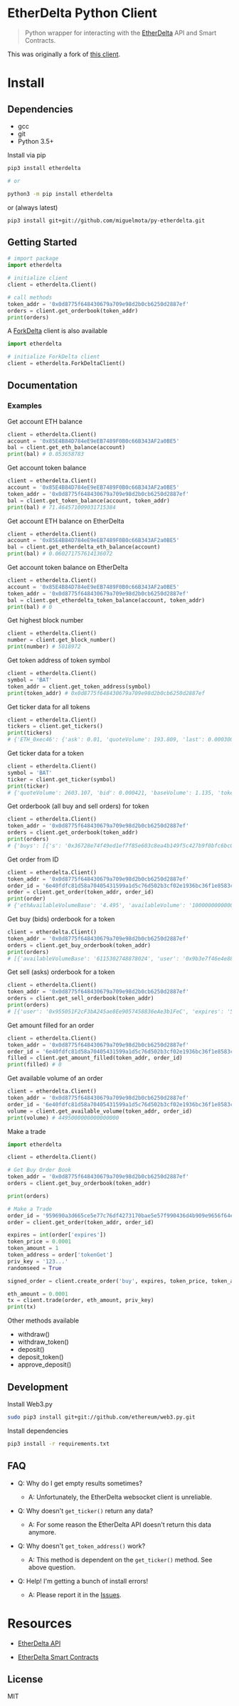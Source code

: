 # EtherDelta Python Client

> Python wrapper for interacting with the [EtherDelta](https://etherdelta.com/) API and Smart Contracts.

This was originally a fork of [this client](https://github.com/tomvanbraeckel/etherdeltaclientservice.py).

# Install

## Dependencies

- gcc
- git
- Python 3.5+

Install via pip

```bash
pip3 install etherdelta

# or

python3 -m pip install etherdelta
```

or (always latest)

```
pip3 install git+git://github.com/miguelmota/py-etherdelta.git
```

## Getting Started

```python
# import package
import etherdelta

# initialize client
client = etherdelta.Client()

# call methods
token_addr = '0x0d8775f648430679a709e98d2b0cb6250d2887ef'
orders = client.get_orderbook(token_addr)
print(orders)
```

A [ForkDelta](https://forkdelta.github.io/) client is also available

```python
import etherdelta

# initialize ForkDelta client
client = etherdelta.ForkDeltaClient()
```

## Documentation

### Examples

Get account ETH balance

```python
client = etherdelta.Client()
account = '0x85E4B84D784eE9eEB7489F0B0c66B343AF2a0BE5'
bal = client.get_eth_balance(account)
print(bal) # 0.053658783
```

Get account token balance

```python
client = etherdelta.Client()
account = '0x85E4B84D784eE9eEB7489F0B0c66B343AF2a0BE5'
token_addr = '0x0d8775f648430679a709e98d2b0cb6250d2887ef'
bal = client.get_token_balance(account, token_addr)
print(bal) # 71.464571009031715384
```

Get account ETH balance on EtherDelta

```python
client = etherdelta.Client()
account = '0x85E4B84D784eE9eEB7489F0B0c66B343AF2a0BE5'
bal = client.get_etherdelta_eth_balance(account)
print(bal) # 0.060271757614136072
```

Get account token balance on EtherDelta

```python
client = etherdelta.Client()
account = '0x85E4B84D784eE9eEB7489F0B0c66B343AF2a0BE5'
token_addr = '0x0d8775f648430679a709e98d2b0cb6250d2887ef'
bal = client.get_etherdelta_token_balance(account, token_addr)
print(bal) # 0
```

Get highest block number

```python
client = etherdelta.Client()
number = client.get_block_number()
print(number) # 5018972
```

Get token address of token symbol

```python
client = etherdelta.Client()
symbol = 'BAT'
token_addr = client.get_token_address(symbol)
print(token_addr) # 0x0d8775f648430679a709e98d2b0cb6250d2887ef
```

Get ticker data for all tokens

```python
client = etherdelta.Client()
tickers = client.get_tickers()
print(tickers)
# {'ETH_0xec46': {'ask': 0.01, 'quoteVolume': 193.809, 'last': 0.000300001, 'baseVolume': 0.058, 'bid': 0.000300002, 'percentChange': 0, 'tokenAddr': '0xec46f8207d766012454c408de210bcbc2243e71c'}, 'ETH_EMV': {'ask': 0.0004579, 'quoteVolume': 11451.47, 'last': 0.0004579, 'baseVolume': 4.647, 'bid': 0.0004586, 'percentChange': 0.2376, 'tokenAddr': '0xb802b24e0637c2b87d2e8b7784c055bbe921011a'}}
```

Get ticker data for a token

```python
client = etherdelta.Client()
symbol = 'BAT'
ticker = client.get_ticker(symbol)
print(ticker)
# {'quoteVolume': 2603.107, 'bid': 0.000421, 'baseVolume': 1.135, 'tokenAddr': '0x0d8775f648430679a709e98d2b0cb6250d2887ef', 'last': 0.000477839, 'ask': 0.000477838, 'percentChange': 0.0607}
```

Get orderbook (all buy and sell orders) for token

```python
client = etherdelta.Client()
token_addr = '0x0d8775f648430679a709e98d2b0cb6250d2887ef'
orders = client.get_orderbook(token_addr)
print(orders)
# {'buys': [{'s': '0x36728e74f49ed1ef7f85e603c8ea4b149f5c427b9f0bfc6bc072ad780486dd7b', 'user': '0x0f8aa39a58adcc3df98d826ac798ab837cc0833c', 'ethAvailableVolume': '6755.671999999999', 'amount': '6755671999999999213568', 'availableVolumeBase': '2876979662150982000', 'tokenGive': '0x0000000000000000000000000000000000000000', 'expires': '5019005', 'amountFilled': None, 'updated': '2018-02-02T19:42:59.089Z', 'nonce': '4500026492', 'id': '9f365bafc972b2e21ed52569075647c4778385c0ce9283cb16630df78ed99f72_buy', 'availableVolume': '6.755671999999999213568e+21', 'r': '0xa3ca2a8fb3773271b073bc45a1b81138d8bf95c82ca877bf407ec3250a934b2a', 'tokenGet': '0x0d8775f648430679a709e98d2b0cb6250d2887ef', 'amountGet': '6755671999999999213568', 'v': 28, 'price': '0.00042586135948444247', 'ethAvailableVolumeBase': '2.876979662150982', 'amountGive': '2876979662150982144'}}
```

Get order from ID

```python
client = etherdelta.Client()
token_addr = '0x0d8775f648430679a709e98d2b0cb6250d2887ef'
order_id = '6e40fdfc81d58a70405431599a1d5c76d502b3cf02e1936bc36f1e8583c0d2b9_sell'
order = client.get_order(token_addr, order_id)
print(order)
# {'ethAvailableVolumeBase': '4.495', 'availableVolume': '100000000000000', 'expires': '1004639969', 'user': '0x2C34973C4c46f13534C81A893645F347B65c89d6', 'amount': '-100000000000000', 'r': '0xff456276e336d37bee3e59f9c8e46e9dffa4dea73dfe85dcad73df543ebc9ec2', 'price': '44950', 'nonce': '1384390526', 'v': 27, 'id': '6e40fdfc81d58a70405431599a1d5c76d502b3cf02e1936bc36f1e8583c0d2b9_sell', 'tokenGive': '0x0d8775f648430679a709e98d2b0cb6250d2887ef', 'updated': '2017-11-28T21:15:11.423Z', 'availableVolumeBase': '4495000000000000000', 'amountFilled': None, 'ethAvailableVolume': '0.0001', 'amountGive': '100000000000000', 's': '0x166c467778a5f89aa3d9283eca77d5e4d857a6de365da9f25b8ec30446ae08e5', 'tokenGet': '0x0000000000000000000000000000000000000000', 'amountGet': '4495000000000000000'}
```

Get buy (bids) orderbook for a token

```python
client = etherdelta.Client()
token_addr = '0x0d8775f648430679a709e98d2b0cb6250d2887ef'
orders = client.get_buy_orderbook(token_addr)
print(orders)
# [{'availableVolumeBase': '6115302748878024', 'user': '0x9b3e7f46e4e8894d4bc84bb3200161cc6f0fa0f2', 'tokenGet': '0x0d8775f648430679a709e98d2b0cb6250d2887ef', 'amountGive': '189450000000000000', 'amount': '450000000000000000000', 's': '0x07ec06b8e95e84530755a55aa20d8e16d978592a76d1990ba38f96c35be930af', 'ethAvailableVolumeBase': '0.006115302748878024', 'updated': '2018-02-02T17:40:30.400Z', 'price': '0.000421', 'expires': '5028370', 'id': '0f97c3f4c9d78eb44f20395adfa4ed85b4a5f69389853faa6f2cad2b0c24931e_buy', 'nonce': '2687232062', 'amountFilled': None, 'r': '0xb47fce6954b181d656629f62f7c9ff6a7bd11604a5e26bc7a00a099e396c5138', 'availableVolume': '14525659736052313539', 'amountGet': '450000000000000000000', 'tokenGive': '0x0000000000000000000000000000000000000000', 'ethAvailableVolume': '14.525659736052313', 'v': 27}]
```

Get sell (asks) orderbook for a token

```python
client = etherdelta.Client()
token_addr = '0x0d8775f648430679a709e98d2b0cb6250d2887ef'
orders = client.get_sell_orderbook(token_addr)
print(orders)
# [{'user': '0x955051F2cF3bA245ae8Ee9057458836eAe3b1FeC', 'expires': '5018717', 'amount': '-2.1572374771676692e+21', 'ethAvailableVolumeBase': '1.0308100416148447', 'tokenGet': '0x0000000000000000000000000000000000000000', 'ethAvailableVolume': '2157.237477167669', 'updated': '2018-02-02T18:15:21.791Z', 'price': '0.000477838', 'r': '0xe3129e0ec2110063d16d84ac4770f402555614d077b6cfd1ba9d701839f0691d', 'availableVolumeBase': '1030810041614844700', 'v': 28, 'availableVolume': '2.15723747716766907792023752118211285330018e+21', 'amountGet': '1030810041614844700', 'id': 'b66abf9a645756ef32aff132d6dde19ad7d7b2c5c026475c60140da266186a01_sell', 'nonce': '26698014251852476', 'tokenGive': '0x0d8775f648430679a709e98d2b0cb6250d2887ef', 's': '0x38a06acd697cb5cf91f9c8d19389904331b1014a0713a11f775f632d7e7e4dc3', 'amountFilled': None, 'amountGive': '2.157237477167669064104e+21'}]
```

Get amount filled for an order

```python
client = etherdelta.Client()
token_addr = '0x0d8775f648430679a709e98d2b0cb6250d2887ef'
order_id = '6e40fdfc81d58a70405431599a1d5c76d502b3cf02e1936bc36f1e8583c0d2b9_sell'
filled = client.get_amount_filled(token_addr, order_id)
print(filled) # 0
```

Get available volume of an order

```python
client = etherdelta.Client()
token_addr = '0x0d8775f648430679a709e98d2b0cb6250d2887ef'
order_id = '6e40fdfc81d58a70405431599a1d5c76d502b3cf02e1936bc36f1e8583c0d2b9_sell'
volume = client.get_available_volume(token_addr, order_id)
print(volume) # 4495000000000000000
```

Make a trade

```python
import etherdelta

client = etherdelta.Client()

# Get Buy Order Book
token_addr = '0x0d8775f648430679a709e98d2b0cb6250d2887ef'
orders = client.get_buy_orderbook(token_addr)

print(orders)

# Make a Trade
order_id = '959690a3d665ce5e77c76df4273170bae5e57f990436d4b909e9656f64e221f7_buy'
order = client.get_order(token_addr, order_id)

expires = int(order['expires'])
token_price = 0.0001
token_amount = 1
token_address = order['tokenGet']
priv_key = '123...'
randomseed = True

signed_order = client.create_order('buy', expires, token_price, token_amount, token_address, randomseed, priv_key)

eth_amount = 0.0001
tx = client.trade(order, eth_amount, priv_key)
print(tx)
```

Other methods available

- withdraw()
- withdraw_token()
- deposit()
- deposit_token()
- approve_deposit()

## Development

Install Web3.py

<!--
```bash
git clone git@github.com:ethereum/web3.py.git
cd web3.py
virtualenv -p python3 venvpy3
pip3 install -r requirements-dev.txt
pip3 install -e .
```
-->
```bash
sudo pip3 install git+git://github.com/ethereum/web3.py.git
```

Install dependencies

<!--
```bash
virtualenv -p python3 venvpy3
. venvpy3/bin/activate
pip3 install websocket-client
pip3 install twisted
```
-->
```bash
pip3 install -r requirements.txt
```

## FAQ

- Q: Why do I get empty results sometimes?

    - A: Unfortunately, the EtherDelta websocket client is unreliable.

- Q: Why doesn't `get_ticker()` return any data?

    - A: For some reason the EtherDelta API doesn't return this data anymore.

- Q: Why doesn't `get_token_address()` work?

    - A: This method is dependent on the `get_ticker()` method. See above question.

- Q: Help! I'm getting a bunch of install errors!

    - A: Please report it in the [Issues](https://github.com/miguelmota/py-etherdelta/issues).


# Resources

- [EtherDelta API](https://github.com/etherdelta/etherdelta.github.io/blob/master/docs/API.md)

- [EtherDelta Smart Contracts](https://github.com/etherdelta/etherdelta.github.io/blob/master/docs/SMART_CONTRACT.md)

## License

MIT
